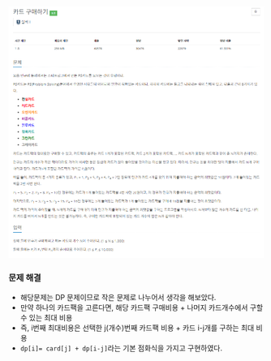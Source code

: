 ![img.png](../_image/카드구매하기.png)
### 문제 해결
- 해당문제는 DP 문제이므로 작은 문제로 나누어서 생각을 해보았다.
- 만약 하나의 카드팩을 고른다면, 해당 카드팩 구매비용 + 나머지 카드개수에서 구할 수 있는 최대 비용
- 즉, i번째 최대비용은 선택한 j(개수)번째 카드팩 비용 + 카드 i-j개를 구하는 최대 비용
- `dp[i]= card[j] + dp[i-j]`라는 기본 점화식을 가지고 구현하였다.
